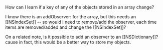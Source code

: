 How can I learn if a key of any of the objects stored in an array change?

I know there is an addObserver: for the array, but this needs an [[NSIndexSet]] -- so would I need to remove/add the observer, each time items are removed/added and change the [[NSIndexSet]]?

On a related note, is it possible to add an observer to an [[NSDictionary]]? cause in fact, this would be a better way to store my objects.